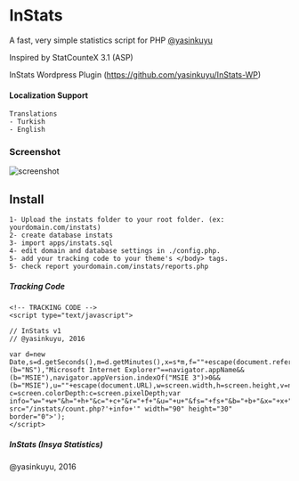 # InStats 
A fast, very simple statistics script for PHP [@yasinkuyu](https://twitter.com/yasinkuyu)
 
Inspired by StatCounteX 3.1 (ASP)

InStats Wordpress Plugin (https://github.com/yasinkuyu/InStats-WP)

#### Localization Support 
    Translations
    - Turkish
    - English

### Screenshot
 
![screenshot](https://cloud.githubusercontent.com/assets/204635/14124634/38a167fe-f60f-11e5-92c5-872c613a0903.png)

## Install

    1- Upload the instats folder to your root folder. (ex: yourdomain.com/instats)
    2- create database instats
    3- import apps/instats.sql
    4- edit domain and database settings in ./config.php.
    5- add your tracking code to your theme's </body> tags.
    5- check report yourdomain.com/instats/reports.php

##### Tracking Code

    <!-- TRACKING CODE -->
    <script type="text/javascript">
    
    // InStats v1
    // @yasinkuyu, 2016
    
    var d=new Date,s=d.getSeconds(),m=d.getMinutes(),x=s*m,f=""+escape(document.referrer),j=navigator.javaEnabled(),l=navigator.language,ua=navigator.userAgent;"Netscape"==navigator.appName&&(b="NS"),"Microsoft Internet Explorer"==navigator.appName&&(b="MSIE"),navigator.appVersion.indexOf("MSIE 3")>0&&(b="MSIE"),u=""+escape(document.URL),w=screen.width,h=screen.height,v=navigator.appName,fs=window.screen.fontSmoothingEnabled,"Netscape"!=v?c=screen.colorDepth:c=screen.pixelDepth;var info="w="+w+"&h="+h+"&c="+c+"&r="+f+"&u="+u+"&fs="+fs+"&b="+b+"&x="+x+"&l="+l+"&ua="+ua;document.write('<img src="/instats/count.php?'+info+'" width="90" height="30" border="0">');
    </script>

##### InStats (Insya Statistics)

@yasinkuyu, 2016
